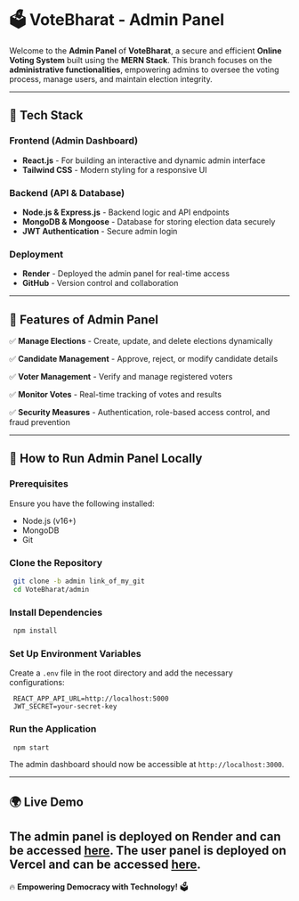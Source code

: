 # 🗳️ VoteBharat - Admin Panel

Welcome to the **Admin Panel** of **VoteBharat**, a secure and efficient **Online Voting System** built using the **MERN Stack**. This branch focuses on the **administrative functionalities**, empowering admins to oversee the voting process, manage users, and maintain election integrity.

---

## 🚀 Tech Stack

### **Frontend (Admin Dashboard)**
- **React.js** - For building an interactive and dynamic admin interface
- **Tailwind CSS** - Modern styling for a responsive UI

### **Backend (API & Database)**
- **Node.js & Express.js** - Backend logic and API endpoints
- **MongoDB & Mongoose** - Database for storing election data securely
- **JWT Authentication** - Secure admin login

### **Deployment**
- **Render** - Deployed the admin panel for real-time access
- **GitHub** - Version control and collaboration

---

## 📌 Features of Admin Panel

✅ **Manage Elections** - Create, update, and delete elections dynamically

✅ **Candidate Management** - Approve, reject, or modify candidate details

✅ **Voter Management** - Verify and manage registered voters

✅ **Monitor Votes** - Real-time tracking of votes and results

✅ **Security Measures** - Authentication, role-based access control, and fraud prevention

---

## 🎯 How to Run Admin Panel Locally

### **Prerequisites**
Ensure you have the following installed:
- Node.js (v16+)
- MongoDB
- Git

### **Clone the Repository**
```bash
 git clone -b admin link_of_my_git
 cd VoteBharat/admin
```

### **Install Dependencies**
```bash
 npm install
```

### **Set Up Environment Variables**
Create a `.env` file in the root directory and add the necessary configurations:
```env
 REACT_APP_API_URL=http://localhost:5000
 JWT_SECRET=your-secret-key
```

### **Run the Application**
```bash
 npm start
```
The admin dashboard should now be accessible at `http://localhost:3000`.

---

## 🌍 Live Demo 
The admin panel is **deployed on Render** and can be accessed [here](https://votebharat-admin.onrender.com/login).
The user panel is **deployed on Vercel** and can be accessed [here](https://vote-bharat.vercel.app/).
---

🔥 **Empowering Democracy with Technology!** 🗳️
